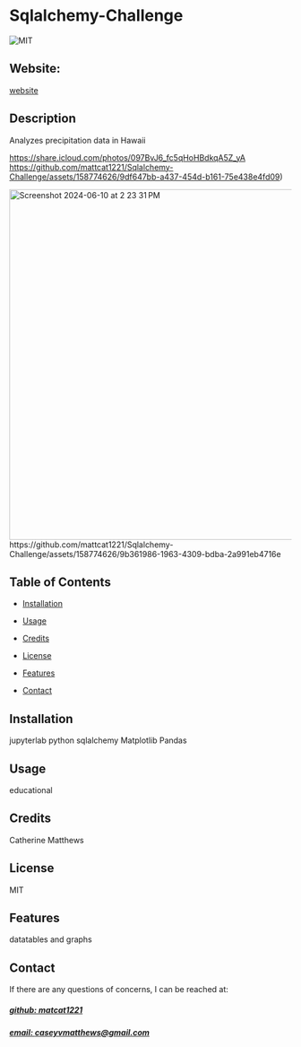 # Sqlalchemy-Challenge

![MIT](https://img.shields.io/badge/License-MIT-blue)

## Website: 
[website](https://github.com/mattcat1221/Sqlalchemy-Challenge/blob/main/README.md)

## Description
Analyzes precipitation data in Hawaii 


https://share.icloud.com/photos/097BvJ6_fc5qHoHBdkqA5Z_yA
https://github.com/mattcat1221/Sqlalchemy-Challenge/assets/158774626/9df647bb-a437-454d-b161-75e438e4fd09)



<img width="625" alt="Screenshot 2024-06-10 at 2 23 31 PM" src="https://github.com/mattcat1221/Sqlalchemy-Challenge/assets/158774626/d90b086e-bdf6-4361-a1ad-e5ef50df4d6e">
https://github.com/mattcat1221/Sqlalchemy-Challenge/assets/158774626/9b361986-1963-4309-bdba-2a991eb4716e



## Table of Contents
- [Installation](#installation)
- [Usage](#usage)
- [Credits](#credits)
- [License](#license)
- [Features](#features)

- [Contact](#contact)

## Installation
jupyterlab
python
sqlalchemy 
Matplotlib 
Pandas

## Usage
educational

## Credits
Catherine Matthews 

## License
MIT

## Features
datatables and graphs 



## Contact
If there are any questions of concerns, I can be reached at:
##### [github: matcat1221](https://github.com/matcat1221)
##### [email: caseyvmatthews@gmail.com](mailto:caseyvmatthews@gmail.com)
